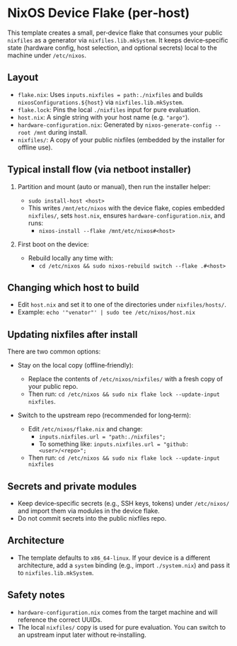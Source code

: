 # NixOS Device Flake (per‑host)

This template creates a small, per‑device flake that consumes your public `nixfiles` as a generator via `nixfiles.lib.mkSystem`. It keeps device‑specific state (hardware config, host selection, and optional secrets) local to the machine under `/etc/nixos`.

## Layout

- `flake.nix`: Uses `inputs.nixfiles = path:./nixfiles` and builds `nixosConfigurations.${host}` via `nixfiles.lib.mkSystem`.
- `flake.lock`: Pins the local `./nixfiles` input for pure evaluation.
- `host.nix`: A single string with your host name (e.g. `"argo"`).
- `hardware-configuration.nix`: Generated by `nixos-generate-config --root /mnt` during install.
- `nixfiles/`: A copy of your public nixfiles (embedded by the installer for offline use).

## Typical install flow (via netboot installer)

1) Partition and mount (auto or manual), then run the installer helper:
   - `sudo install-host <host>`
   - This writes `/mnt/etc/nixos` with the device flake, copies embedded `nixfiles/`, sets `host.nix`, ensures `hardware-configuration.nix`, and runs:
     - `nixos-install --flake /mnt/etc/nixos#<host>`

2) First boot on the device:
   - Rebuild locally any time with:
     - `cd /etc/nixos && sudo nixos-rebuild switch --flake .#<host>`

## Changing which host to build

- Edit `host.nix` and set it to one of the directories under `nixfiles/hosts/`.
- Example: `echo '"venator"' | sudo tee /etc/nixos/host.nix`

## Updating nixfiles after install

There are two common options:

- Stay on the local copy (offline‑friendly):
  - Replace the contents of `/etc/nixos/nixfiles/` with a fresh copy of your public repo.
  - Then run: `cd /etc/nixos && sudo nix flake lock --update-input nixfiles`.

- Switch to the upstream repo (recommended for long‑term):
  - Edit `/etc/nixos/flake.nix` and change:
    - `inputs.nixfiles.url = "path:./nixfiles";`
    - To something like: `inputs.nixfiles.url = "github:<user>/<repo>";`
  - Then run: `cd /etc/nixos && sudo nix flake lock --update-input nixfiles`

## Secrets and private modules

- Keep device‑specific secrets (e.g., SSH keys, tokens) under `/etc/nixos/` and import them via modules in the device flake.
- Do not commit secrets into the public nixfiles repo.

## Architecture

- The template defaults to `x86_64-linux`. If your device is a different architecture, add a `system` binding (e.g., import `./system.nix`) and pass it to `nixfiles.lib.mkSystem`.

## Safety notes

- `hardware-configuration.nix` comes from the target machine and will reference the correct UUIDs.
- The local `nixfiles/` copy is used for pure evaluation. You can switch to an upstream input later without re‑installing.

